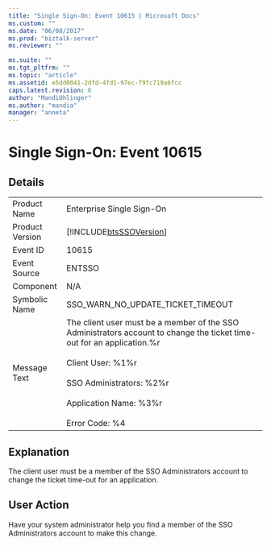 ```yaml
---
title: "Single Sign-On: Event 10615 | Microsoft Docs"
ms.custom: ""
ms.date: "06/08/2017"
ms.prod: "biztalk-server"
ms.reviewer: ""

ms.suite: ""
ms.tgt_pltfrm: ""
ms.topic: "article"
ms.assetid: e5dd0041-2dfd-4fd1-97ec-f9fc719a6fcc
caps.latest.revision: 6
author: "MandiOhlinger"
ms.author: "mandia"
manager: "anneta"
---
```

# Single Sign-On: Event 10615
## Details  
  
|||  
|-|-|  
|Product Name|Enterprise Single Sign-On|  
|Product Version|[!INCLUDE[btsSSOVersion](../includes/btsssoversion-md.md)]|  
|Event ID|10615|  
|Event Source|ENTSSO|  
|Component|N/A|  
|Symbolic Name|SSO_WARN_NO_UPDATE_TICKET_TIMEOUT|  
|Message Text|The client user must be a member of the SSO Administrators account to change the ticket time-out for an application.%r<br /><br /> Client User: %1%r<br /><br /> SSO Administrators: %2%r<br /><br /> Application Name: %3%r<br /><br /> Error Code: %4|  
  
## Explanation  
 The client user must be a member of the SSO Administrators account to change the ticket time-out for an application.  
  
## User Action  
 Have your system administrator help you find a member of the SSO Administrators account to make this change.